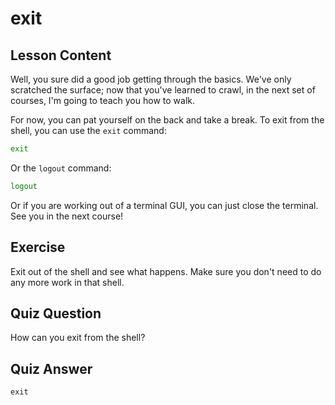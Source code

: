 # exit

## Lesson Content

Well, you sure did a good job getting through the basics. We've only scratched the surface; now that you've learned to crawl, in the next set of courses, I'm going to teach you how to walk.

For now, you can pat yourself on the back and take a break. To exit from the shell, you can use the `exit` command:

```bash
exit
```

Or the `logout` command:

```bash
logout
```

Or if you are working out of a terminal GUI, you can just close the terminal. See you in the next course!

## Exercise

Exit out of the shell and see what happens. Make sure you don't need to do any more work in that shell.

## Quiz Question

How can you exit from the shell?

## Quiz Answer

`exit`
